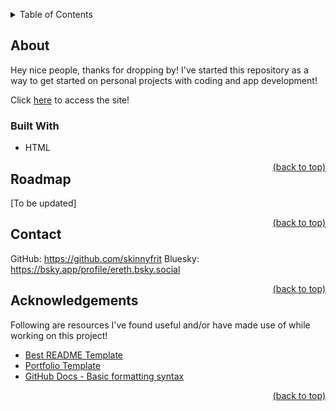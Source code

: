 <a name="anchor"></a>
<details>

<summary>Table of Contents</summary>

1. [About](#about)
    - [Built With](#built-with)
2. [Roadmap](#roadmap)
3. [Contact](#contact)
4. [Acknowledgements](#acknowledgements)

</details>

## About
Hey nice people, thanks for dropping by! I've started this repository as a way to get started on personal projects with coding and app development! 

Click [here](https://skinnyfrit.github.io) to access the site!

### Built With

- HTML

<a href="#anchor" style="float: right;">(back to top)</a>

## Roadmap
<!-- 
- [] Add roadmap 
- [] 
-->
[To be updated]

<a href="#anchor" style="float: right;">(back to top)</a>

## Contact
GitHub: https://github.com/skinnyfrit
Bluesky: https://bsky.app/profile/ereth.bsky.social

<a href="#anchor" style="float: right;">(back to top)</a>

## Acknowledgements
Following are resources I've found useful and/or have made use of while working on this project!
- [Best README Template](https://github.com/othneildrew/Best-README-Template?tab=readme-ov-file#readme-top)
- [Portfolio Template](https://github.com/alec-chernicki/portfolio-template)
- [GitHub Docs - Basic formatting syntax](https://docs.github.com/en/get-started/writing-on-github/getting-started-with-writing-and-formatting-on-github/basic-writing-and-formatting-syntax)

<a href="#anchor" style="float: right;">(back to top)</a>